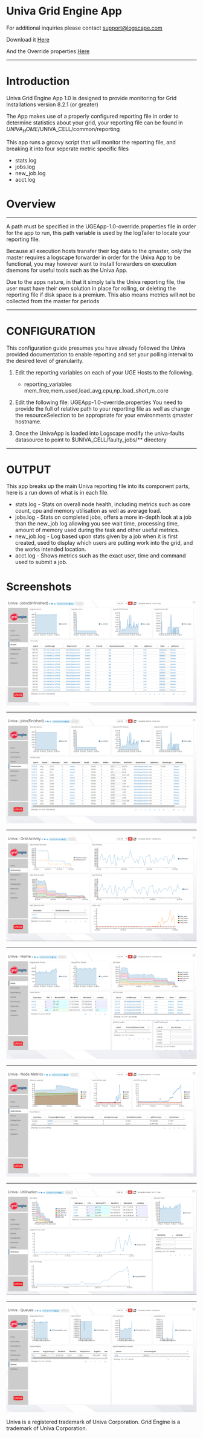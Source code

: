 
# Univa Grid Engine App
For additional inquiries please contact support@logscape.com

Download it [Here](https://github.com/logscape/UGEApp/blob/master/Dist/UGEApp-1.0.zip?raw=true)

And the Override properties [Here](https://github.com/logscape/UGEApp/raw/master/Dist/UGEApp-1.0-override.properties)

-----------------------------------------------------------------------

# Introduction
Univa Grid Engine App 1.0 is designed to provide monitoring for Grid Installations version 8.2.1 (or greater)

The App makes use of a properly configured reporting file in order to determine statistics about your grid, your reporting file can be found in $UNIVA_HOME/$UNIVA_CELL/common/reporting

This app runs a groovy script that will monitor the reporting file, and breaking it into four seperate metric specific files

- stats.log
- jobs.log
- new_job.log
- acct.log

# Overview 
-----------------------------------------------------------------------
A path must be specified in the UGEApp-1.0-override.properties file in order for the app to run, this path variable is used by the logTailer to locate your reporting file.

Because all execution hosts transfer their log data to the qmaster, only the master requires a logscape forwarder in order for the Univa App to be functional, you may however want to install forwarders on execution daemons for useful tools such as the Univa App.

Due to the apps nature, in that it simply tails the Univa reporting file, the user must have their own solution in place for rolling, or deleting the reporting file if disk space is a premium. This also means metrics will not be collected from the master for periods 

-----------------------------------------------------------------------

# CONFIGURATION

This configuration guide presumes you have already followed the Univa provided documentation to enable reporting and set your polling interval to the desired level of granularity.

1. Edit the reporting variables on each of your UGE Hosts to the following.
    * reporting_variables mem_free,mem_used,load_avg,cpu,np_load_short,m_core
    
2. Edit the following file: UGEApp-1.0-override.properties
	You need to provide the full of relative path to your reporting file as well as change the resourceSelection to be appropriate for your environments qmaster hostname.

3. Once the UnivaApp is loaded into Logscape modify the univa-faults datasource to point to $UNIVA_CELL/faulty_jobs/** directory


------------------------------------------------------------------------

# OUTPUT

This app breaks up the main Univa reporting file into its component parts, here is a run down of what is in each file.

- stats.log - Stats on overall node health, including metrics such as core count, cpu and memory utilisation as well as average load. 
- jobs.log - Stats on completed jobs, offers a more in-depth look at a job than the new_job log allowing you see wait time, processing time, amount of memory used during the task and other useful metrics.
- new_job.log - Log based upon stats given by a job when it is first created, used to display which users are putting work into the grid, and the works intended location.
- acct.log - Shows metrics such as the exact user, time and command used to submit a job. 

# Screenshots 

 ![](Assets/screengrabs/all_jobs.png)

 ------------------------------------------------------------------------

 ![](Assets/screengrabs/finished_jobs.png)

 ------------------------------------------------------------------------

 ![](Assets/screengrabs/grid_activity.png)

 ------------------------------------------------------------------------

 ![](Assets/screengrabs/home.png)

 ------------------------------------------------------------------------

 ![](Assets/screengrabs/node_metrics.png)

 ------------------------------------------------------------------------

 ![](Assets/screengrabs/util.png)

 ------------------------------------------------------------------------

 ![](Assets/screengrabs/qeues.png)
 
 
 Univa is a registered trademark of Univa Corporation. Grid Engine is a trademark of Univa Corporation.